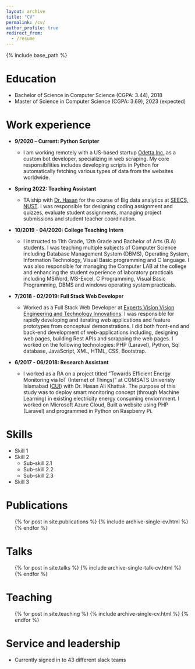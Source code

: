 ```yaml
---
layout: archive
title: "CV"
permalink: /cv/
author_profile: true
redirect_from:
  - /resume
---
```


{% include base_path %}

Education
======
* Bachelor of Science in Computer Science (CGPA: 3.44), 2018
* Master of Science in Computer Science (CGPA: 3.69), 2023 (expected)

Work experience
======
* **9/2020 – Current: Python Scripter**
    * I am working remotely with a US-based startup [Odetta,Inc.](https://odetta.ai/) as a custom bot developer, specializing in web scraping. My core responsibilities includes developing scripts in Python for automatically fetching various types of data from the websites       worldwide.

* **Spring 2022: Teaching Assistant**
  * TA ship with [Dr. Hasan](https://www.linkedin.com/in/hasanalikhattak/) for the course of Big data analytics at [SEECS, NUST](https://seecs.nust.edu.pk/). I was responsible for designing coding assignment and quizzes, evaluate student assignments, managing project submissions and student teacher coordination.

* **10/2019 - 04/2020: College Teaching Intern**
  * I instructed to 11th Grade, 12th Grade and Bachelor of Arts (B.A) students. I was teaching multiple subjects of
Computer Science including Database Management System (DBMS), Operating System, Information Technology,
Visual Basic programming and C language.
I was also responsible for managing the Computer LAB at the college and enhancing the student experience of
laboratory practicals including MSWord, MS-Excel, C Programming, Visual Basic Programming, DBMS and
windows operating system practicals.

* **7/2018 - 02/2019: Full Stack Web Developer**
  * Worked as a Full Stack Web Developer at [Experts Vision Vision Engineering and Technology Innovations](https://eveati.com/). I was responsible for rapidly developing and iterating web applications and feature prototypes from conceptual
demonstrations. I did both front-end and back-end development of web-applications including, designing web
pages, building Rest APIs and scrapping the web pages. I worked on the following technologies:
PHP (Laravel), Python, Sql database, JavaScript, XML, HTML, CSS, Bootstrap.

* **6/2017 - 06/2018: Research Assistant**
  * I worked as a RA on a project titled ”Towards Efficient Energy Monitoring via IoT (Internet of Things)” at COMSATS Univeristy Islamabad ([CUI](https://www.comsats.edu.pk/)) with Dr. Hasan Ali
Khattak. The purpose of this study was to deploy smart monitoring concept (through Machine Learning) in
existing electricity energy consuming enviornment. I worked on Microsoft Azure Cloud, Built a website using PHP
(Laravel) and programmed in Python on Raspberry Pi.
  
Skills
======
* Skill 1
* Skill 2
  * Sub-skill 2.1
  * Sub-skill 2.2
  * Sub-skill 2.3
* Skill 3

Publications
======
  <ul>{% for post in site.publications %}
    {% include archive-single-cv.html %}
  {% endfor %}</ul>
  
Talks
======
  <ul>{% for post in site.talks %}
    {% include archive-single-talk-cv.html %}
  {% endfor %}</ul>
  
Teaching
======
  <ul>{% for post in site.teaching %}
    {% include archive-single-cv.html %}
  {% endfor %}</ul>
  
Service and leadership
======
* Currently signed in to 43 different slack teams
